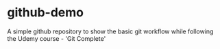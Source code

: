 # github-demo
A simple github repository to show the basic git workflow while following the Udemy course - 'Git Complete'
